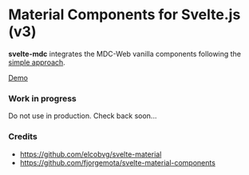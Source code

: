 # Material Components for Svelte.js (v3)
**svelte-mdc** integrates the MDC-Web vanilla components following the [simple approach](https://github.com/material-components/material-components-web/blob/master/docs/integrating-into-frameworks.md#the-simple-approach-wrapping-mdc-web-vanilla-components).

[Demo](https://kiho.github.io/svelte-mdc)

### Work in progress
Do not use in production.
Check back soon...

### Credits
- https://github.com/elcobvg/svelte-material
- https://github.com/fjorgemota/svelte-material-components

